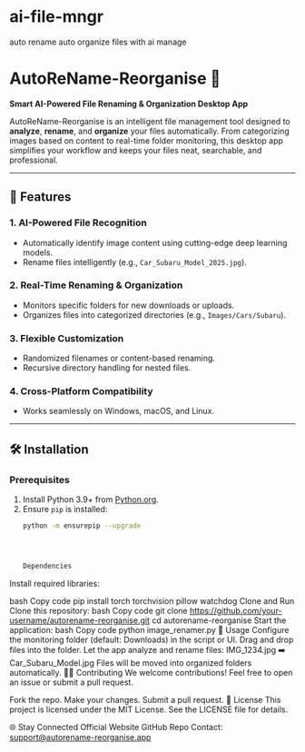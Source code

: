 # ai-file-mngr
auto rename auto organize files with ai manage
# AutoReName-Reorganise 🌟

**Smart AI-Powered File Renaming & Organization Desktop App**

AutoReName-Reorganise is an intelligent file management tool designed to **analyze**, **rename**, and **organize** your files automatically. From categorizing images based on content to real-time folder monitoring, this desktop app simplifies your workflow and keeps your files neat, searchable, and professional.

---

## 🚀 Features
### 1. **AI-Powered File Recognition**
- Automatically identify image content using cutting-edge deep learning models.
- Rename files intelligently (e.g., `Car_Subaru_Model_2025.jpg`).

### 2. **Real-Time Renaming & Organization**
- Monitors specific folders for new downloads or uploads.
- Organizes files into categorized directories (e.g., `Images/Cars/Subaru`).

### 3. **Flexible Customization**
- Randomized filenames or content-based renaming.
- Recursive directory handling for nested files.

### 4. **Cross-Platform Compatibility**
- Works seamlessly on Windows, macOS, and Linux.

---

## 🛠 Installation

### **Prerequisites**
1. Install Python 3.9+ from [Python.org](https://www.python.org/).
2. Ensure `pip` is installed:
   ```bash
   python -m ensurepip --upgrade




   Dependencies
Install required libraries:

bash
Copy code
pip install torch torchvision pillow watchdog
Clone and Run
Clone this repository:
bash
Copy code
git clone https://github.com/your-username/autorename-reorganise.git
cd autorename-reorganise
Start the application:
bash
Copy code
python image_renamer.py
📖 Usage
Configure the monitoring folder (default: Downloads) in the script or UI.
Drag and drop files into the folder.
Let the app analyze and rename files:
IMG_1234.jpg ➡️ Car_Subaru_Model.jpg
Files will be moved into organized folders automatically.
👩‍💻 Contributing
We welcome contributions! Feel free to open an issue or submit a pull request.

Fork the repo.
Make your changes.
Submit a pull request.
📄 License
This project is licensed under the MIT License. See the LICENSE file for details.

🌐 Stay Connected
Official Website
GitHub Repo
Contact: support@autorename-reorganise.app
